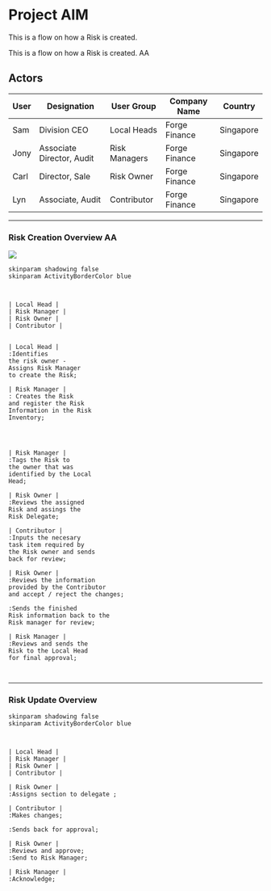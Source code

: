 # Project AIM
This is a flow on how a Risk is created.

This is a flow on how a Risk is created. AA

## Actors


User | Designation               | User Group    | Company Name  | Country
-----|---------------------------|---------------|---------------|----------
Sam  | Division CEO              | Local Heads   | Forge Finance | Singapore
Jony | Associate Director, Audit | Risk Managers | Forge Finance | Singapore
Carl | Director, Sale            | Risk Owner    | Forge Finance | Singapore
Lyn  | Associate, Audit          | Contributor   | Forge Finance | Singapore

---

### Risk Creation Overview AA

![](https://www.plantuml.com/plantuml/svg/XLD1Rjj03BplA_Y18dVv52I766XHmEa7Q8cMM5jSTRcEOS2F3vUo9HasqEDIm-5mXj8zou09Uz0EctXYQM671wKGBl0prdY03y86BlRSiExX5mgsbER2xvDSdszHSkBjCSVoVY2erWr9vXsJGiWTGIhjqTj_X5TLRaNlXeGSeKw4cQ3WowTLU1HImPk3T491G6aWKSkQ3N8hXxNiOkenSnHWMS0t3ardew_WawIPkOArmEimfFXbkwmUrxf-jF4liA6_L6SD4xFBjt6hy4pu7smNecrRRnmjoHrcEA46ljdMmFRiQ9yVolpPZbiCrOQ-c4uZBRgfr0I754zAHSQXO_6T3jIQUSvqds2rbk6OHoQXcXJJsHIYTN6ctlpzT-JaikQ5H_5bb1ORmnRhFHGBa-lwZs2U0mh5LDjzsdeXpkF5kgOXc-d9JNTCtQ6qf2N6ESKT2sjdHEF6YndWwiptoOx-6iupnOlWRfgdFMU6aMrn8tv0fi6UU3sZrPE_u-6Ad5AFsvujCxkWRm00)

```plantuml
skinparam shadowing false
skinparam ActivityBorderColor blue



| Local Head |
| Risk Manager |
| Risk Owner |
| Contributor |


| Local Head |
:Identifies 
the risk owner -
Assigns Risk Manager
to create the Risk;

| Risk Manager |
: Creates the Risk 
and register the Risk
Information in the Risk 
Inventory;




| Risk Manager |
:Tags the Risk to 
the owner that was
identified by the Local
Head;

| Risk Owner |
:Reviews the assigned
Risk and assings the
Risk Delegate;

| Contributor |
:Inputs the necesary 
task item required by
the Risk owner and sends
back for review;

| Risk Owner |
:Reviews the information
provided by the Contributor
and accept / reject the changes;

:Sends the finished 
Risk information back to the
Risk manager for review;

| Risk Manager |
:Reviews and sends the
Risk to the Local Head
for final approval;



```

---

### Risk Update Overview

```plantuml
skinparam shadowing false
skinparam ActivityBorderColor blue



| Local Head |
| Risk Manager |
| Risk Owner |
| Contributor |

| Risk Owner |
:Assigns section to delegate ;

| Contributor |
:Makes changes;

:Sends back for approval;

| Risk Owner |
:Reviews and approve;
:Send to Risk Manager;

| Risk Manager |
:Acknowledge;

```

